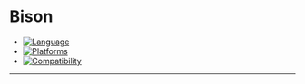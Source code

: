# Bison

* [![Language](https://img.shields.io/badge/Language-Swift%203.0-orange.svg?style=flat-square)](https://swift.org)
* [![Platforms](https://img.shields.io/badge/Platforms-iOS%20%7C%20macOS%20%7C%20tvOS%20%7C%20watchOS%20%7C%20Linux-ff6666.svg?style=flat-square)](http://www.apple.com)
* [![Compatibility](https://img.shields.io/badge/Compatibility-Carthage%20%7C%20Swift%20Package%20Manager-60c92b.svg?style=flat-square)](https://github.com/apple/swift-package-manager)

***